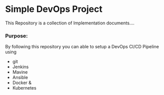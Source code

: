 # Simple DevOps Project

This Repository is a collection of Implementation documents....

### Purpose:
By following this repository you can able to setup a DevOps CI/CD Pipeline using
- git
- Jenkins
- Mavine
- Ansible
- Docker &
- Kubernetes

